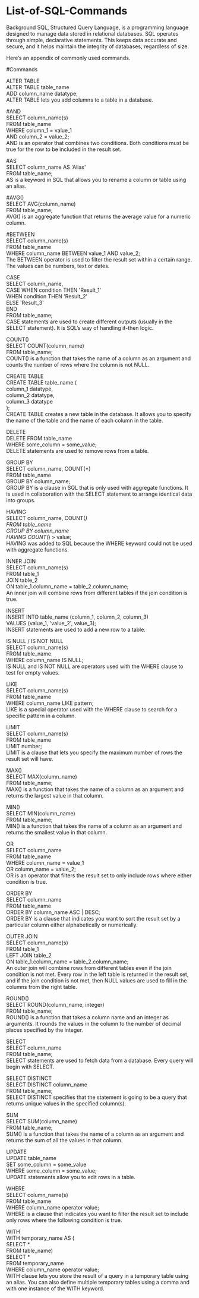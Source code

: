 # List-of-SQL-Commands

Background
SQL, Structured Query Language, is a programming language designed to manage data stored in relational databases. SQL operates through simple, declarative statements. This keeps data accurate and secure, and it helps maintain the integrity of databases, regardless of size.

Here’s an appendix of commonly used commands.

#Commands

ALTER TABLE\
ALTER TABLE table_name \
ADD column_name datatype;\
ALTER TABLE lets you add columns to a table in a database.

#AND\
SELECT column_name(s)\
FROM table_name\
WHERE column_1 = value_1\
  AND column_2 = value_2;\
AND is an operator that combines two conditions. Both conditions must be true for the row to be included in the result set.

#AS\
SELECT column_name AS 'Alias'\
FROM table_name;\
AS is a keyword in SQL that allows you to rename a column or table using an alias.

#AVG()\
SELECT AVG(column_name)\
FROM table_name;\
AVG() is an aggregate function that returns the average value for a numeric column.

#BETWEEN\
SELECT column_name(s)\
FROM table_name\
WHERE column_name BETWEEN value_1 AND value_2;\
The BETWEEN operator is used to filter the result set within a certain range. The values can be numbers, text or dates.

CASE\
SELECT column_name,\
  CASE
    WHEN condition THEN 'Result_1'\
    WHEN condition THEN 'Result_2'\
    ELSE 'Result_3'\
  END\
FROM table_name;\
CASE statements are used to create different outputs (usually in the SELECT statement). It is SQL’s way of handling if-then logic.

COUNT()\
SELECT COUNT(column_name)\
FROM table_name;\
COUNT() is a function that takes the name of a column as an argument and counts the number of rows where the column is not NULL.

CREATE TABLE\
CREATE TABLE table_name (\
  column_1 datatype, \
  column_2 datatype, \
  column_3 datatype\
);\
CREATE TABLE creates a new table in the database. It allows you to specify the name of the table and the name of each column in the table.

DELETE\
DELETE FROM table_name\
WHERE some_column = some_value;\
DELETE statements are used to remove rows from a table.

GROUP BY\
SELECT column_name, COUNT(*)\
FROM table_name\
GROUP BY column_name;\
GROUP BY is a clause in SQL that is only used with aggregate functions. It is used in collaboration with the SELECT statement to arrange identical data into groups.

HAVING\
SELECT column_name, COUNT(*)\
FROM table_name\
GROUP BY column_name\
HAVING COUNT(*) > value;\
HAVING was added to SQL because the WHERE keyword could not be used with aggregate functions.

INNER JOIN\
SELECT column_name(s)\
FROM table_1\
JOIN table_2\
  ON table_1.column_name = table_2.column_name;\
An inner join will combine rows from different tables if the join condition is true.

INSERT\
INSERT INTO table_name (column_1, column_2, column_3) \
VALUES (value_1, 'value_2', value_3);\
INSERT statements are used to add a new row to a table.

IS NULL / IS NOT NULL\
SELECT column_name(s)\
FROM table_name\
WHERE column_name IS NULL;\
IS NULL and IS NOT NULL are operators used with the WHERE clause to test for empty values.

LIKE\
SELECT column_name(s)\
FROM table_name\
WHERE column_name LIKE pattern;\
LIKE is a special operator used with the WHERE clause to search for a specific pattern in a column.

LIMIT\
SELECT column_name(s)\
FROM table_name\
LIMIT number;\
LIMIT is a clause that lets you specify the maximum number of rows the result set will have.

MAX()\
SELECT MAX(column_name)\
FROM table_name;\
MAX() is a function that takes the name of a column as an argument and returns the largest value in that column.

MIN()\
SELECT MIN(column_name)\
FROM table_name;\
MIN() is a function that takes the name of a column as an argument and returns the smallest value in that column.

OR\
SELECT column_name\
FROM table_name\
WHERE column_name = value_1\
   OR column_name = value_2;\
OR is an operator that filters the result set to only include rows where either condition is true.

ORDER BY\
SELECT column_name\
FROM table_name\
ORDER BY column_name ASC | DESC;\
ORDER BY is a clause that indicates you want to sort the result set by a particular column either alphabetically or numerically.

OUTER JOIN\
SELECT column_name(s)\
FROM table_1\
LEFT JOIN table_2\
  ON table_1.column_name = table_2.column_name;\
An outer join will combine rows from different tables even if the join condition is not met. Every row in the left table is returned in the result set, and if the join condition is not met, then NULL values are used to fill in the columns from the right table.

ROUND()\
SELECT ROUND(column_name, integer)\
FROM table_name;\
ROUND() is a function that takes a column name and an integer as arguments. It rounds the values in the column to the number of decimal places specified by the integer.

SELECT\
SELECT column_name\
FROM table_name;\
SELECT statements are used to fetch data from a database. Every query will begin with SELECT.

SELECT DISTINCT\
SELECT DISTINCT column_name\
FROM table_name;\
SELECT DISTINCT specifies that the statement is going to be a query that returns unique values in the specified column(s).

SUM\
SELECT SUM(column_name)\
FROM table_name;\
SUM() is a function that takes the name of a column as an argument and returns the sum of all the values in that column.

UPDATE\
UPDATE table_name\
SET some_column = some_value\
WHERE some_column = some_value;\
UPDATE statements allow you to edit rows in a table.

WHERE\
SELECT column_name(s)\
FROM table_name\
WHERE column_name operator value;\
WHERE is a clause that indicates you want to filter the result set to include only rows where the following condition is true.

WITH\
WITH temporary_name AS (\
   SELECT *\
   FROM table_name)\
SELECT *\
FROM temporary_name\
WHERE column_name operator value;\
WITH clause lets you store the result of a query in a temporary table using an alias. You can also define multiple temporary tables using a comma and with one instance of the WITH keyword.
